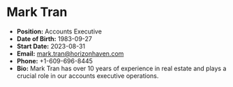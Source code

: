 # Mark Tran

- **Position:** Accounts Executive  
- **Date of Birth:** 1983-09-27  
- **Start Date:** 2023-08-31  
- **Email:** mark.tran@horizonhaven.com  
- **Phone:** +1-609-696-8445  
- **Bio:** Mark Tran has over 10 years of experience in real estate and plays a crucial role in our accounts executive operations.